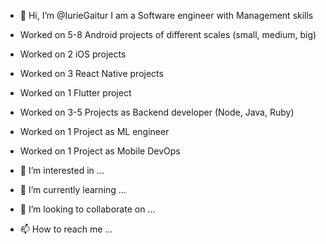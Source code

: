 - 👋 Hi, I’m @IurieGaitur
I am a Software engineer with Management skills


- Worked on 5-8 Android projects of different scales (small, medium, big)
- Worked on 2 iOS projects
- Worked on 3 React Native projects
- Worked on 1 Flutter project

- Worked on 3-5 Projects as Backend developer (Node, Java, Ruby)
- Worked on 1 Project as ML engineer
- Worked on 1 Project as Mobile DevOps

- 👀 I’m interested in ...
- 🌱 I’m currently learning ...
- 💞️ I’m looking to collaborate on ...
- 📫 How to reach me ...

<!---
IurieGaitur/IurieGaitur is a ✨ special ✨ repository because its `README.md` (this file) appears on your GitHub profile.
You can click the Preview link to take a look at your changes.
--->
